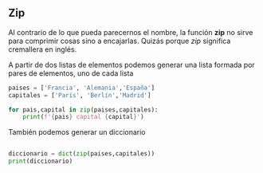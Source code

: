 ## Zip

Al contrario de lo que pueda parecernos el nombre, la función **zip** no sirve para comprimir cosas sino a encajarlas. Quizás porque *zip* significa cremallera en inglés.

A partir de dos listas de elementos podemos generar una lista formada por pares de elementos, uno de cada lista

```python
paises = ['Francia', 'Alemania','España']
capitales = ['París', 'Berlín','Madrid']

for pais,capital in zip(paises,capitales):
    print(f'{pais} capital {capital}')
```

También podemos generar un diccionario

```python

diccionario = dict(zip(paises,capitales))
print(diccionario)

```
